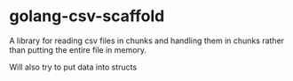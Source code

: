 # golang-csv-scaffold

A library for reading csv files in chunks and handling them in chunks rather than putting the entire
file in memory.

Will also try to put data into structs
